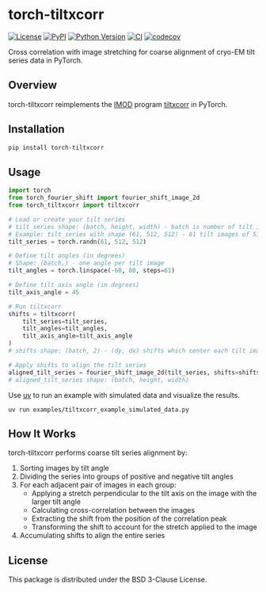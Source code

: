 # torch-tiltxcorr

[![License](https://img.shields.io/pypi/l/torch-tiltxcorr.svg?color=green)](https://github.com/teamtomo/torch-tiltxcorr/raw/main/LICENSE)
[![PyPI](https://img.shields.io/pypi/v/torch-tiltxcorr.svg?color=green)](https://pypi.org/project/torch-tiltxcorr)
[![Python Version](https://img.shields.io/pypi/pyversions/torch-tiltxcorr.svg?color=green)](https://python.org)
[![CI](https://github.com/teamtomo/torch-tiltxcorr/actions/workflows/ci.yml/badge.svg)](https://github.com/teamtomo/torch-tiltxcorr/actions/workflows/ci.yml)
[![codecov](https://codecov.io/gh/teamtomo/torch-tiltxcorr/branch/main/graph/badge.svg)](https://codecov.io/gh/teamtomo/torch-tiltxcorr)

Cross correlation with image stretching for coarse alignment of cryo-EM tilt series data in PyTorch.

## Overview

torch-tiltxcorr reimplements the 
[IMOD](https://bio3d.colorado.edu/imod/) program 
[tiltxcorr](https://bio3d.colorado.edu/imod/doc/man/tiltxcorr.html) 
in PyTorch.


## Installation

```bash
pip install torch-tiltxcorr
```

## Usage

```python
import torch
from torch_fourier_shift import fourier_shift_image_2d
from torch_tiltxcorr import tiltxcorr

# Load or create your tilt series
# tilt_series shape: (batch, height, width) - batch is number of tilt images
# Example: tilt_series with shape (61, 512, 512) - 61 tilt images of 512x512 pixels
tilt_series = torch.randn(61, 512, 512)

# Define tilt angles (in degrees)
# Shape: (batch,) - one angle per tilt image
tilt_angles = torch.linspace(-60, 60, steps=61)

# Define tilt axis angle (in degrees)
tilt_axis_angle = 45

# Run tiltxcorr
shifts = tiltxcorr(
    tilt_series=tilt_series,
    tilt_angles=tilt_angles,
    tilt_axis_angle=tilt_axis_angle
)
# shifts shape: (batch, 2) - (dy, dx) shifts which center each tilt image

# Apply shifts to align the tilt series
aligned_tilt_series = fourier_shift_image_2d(tilt_series, shifts=shifts)
# aligned_tilt_series shape: (batch, height, width)
```

Use [uv](https://docs.astral.sh/uv/) to run an example with simulated data and visualize the results.

```shell
uv run examples/tiltxcorr_example_simulated_data.py
```

## How It Works

torch-tiltxcorr performs coarse tilt series alignment by:

1. Sorting images by tilt angle
2. Dividing the series into groups of positive and negative tilt angles
3. For each adjacent pair of images in each group:
   - Applying a stretch perpendicular to the tilt axis on the image with the larger tilt angle
   - Calculating cross-correlation between the images
   - Extracting the shift from the position of the correlation peak
   - Transforming the shift to account for the stretch applied to the image
4. Accumulating shifts to align the entire series

## License

This package is distributed under the BSD 3-Clause License.